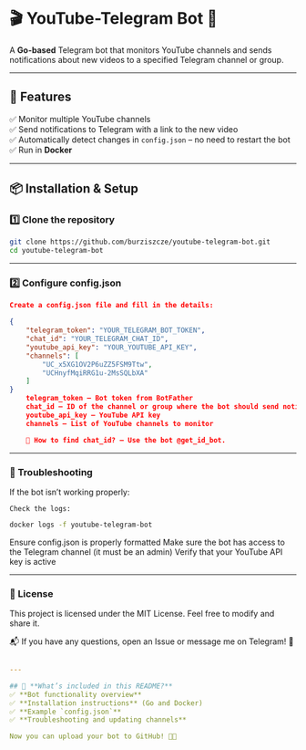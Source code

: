 # 🎬 YouTube-Telegram Bot 📩

A **Go-based** Telegram bot that monitors YouTube channels and sends notifications about new videos to a specified Telegram channel or group.

---

## 📌 Features
✅ Monitor multiple YouTube channels  
✅ Send notifications to Telegram with a link to the new video  
✅ Automatically detect changes in `config.json` – no need to restart the bot  
✅ Run in **Docker**  

---

## 📦 Installation & Setup

### 1️⃣ Clone the repository
```bash
git clone https://github.com/burziszcze/youtube-telegram-bot.git
cd youtube-telegram-bot
```
---

### 2️⃣ Configure config.json
```json
Create a config.json file and fill in the details:

{
    "telegram_token": "YOUR_TELEGRAM_BOT_TOKEN",
    "chat_id": "YOUR_TELEGRAM_CHAT_ID",
    "youtube_api_key": "YOUR_YOUTUBE_API_KEY",
    "channels": [
        "UC_x5XG1OV2P6uZZ5FSM9Ttw",
        "UCHnyfMqiRRG1u-2MsSQLbXA"
    ]
}
    telegram_token – Bot token from BotFather
    chat_id – ID of the channel or group where the bot should send notifications
    youtube_api_key – YouTube API key
    channels – List of YouTube channels to monitor

    🔹 How to find chat_id? – Use the bot @get_id_bot.
```
---

### 🔧 Troubleshooting

If the bot isn’t working properly:

    Check the logs:
```bash
docker logs -f youtube-telegram-bot
```
Ensure config.json is properly formatted
Make sure the bot has access to the Telegram channel (it must be an admin)
Verify that your YouTube API key is active

---

### 📜 License

This project is licensed under the MIT License. Feel free to modify and share it.

📬 If you have any questions, open an Issue or message me on Telegram! 🚀
```yaml

---

## 📝 **What’s included in this README?**
✅ **Bot functionality overview**  
✅ **Installation instructions** (Go and Docker)  
✅ **Example `config.json`**  
✅ **Troubleshooting and updating channels**  

Now you can upload your bot to GitHub! 🚀🔥
```

